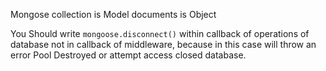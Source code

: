 Mongose
collection is Model
documents is Object

<!--  -->

You Should write `mongoose.disconnect()` within callback of operations of database
not in callback of middleware, because in this case will throw an error Pool Destroyed or attempt access closed database.
